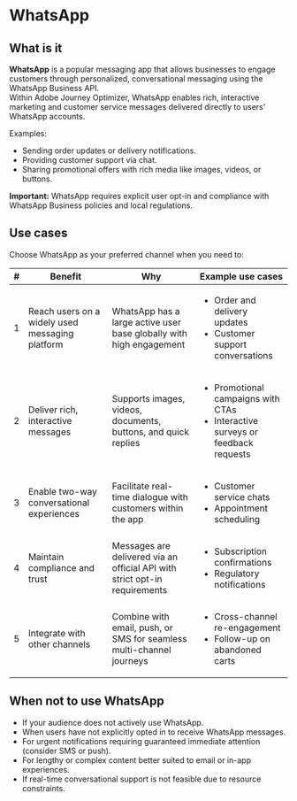 # WhatsApp

## What is it

**WhatsApp** is a popular messaging app that allows businesses to engage customers through personalized, conversational messaging using the WhatsApp Business API.  
Within Adobe Journey Optimizer, WhatsApp enables rich, interactive marketing and customer service messages delivered directly to users' WhatsApp accounts.

Examples:

* Sending order updates or delivery notifications.  
* Providing customer support via chat.  
* Sharing promotional offers with rich media like images, videos, or buttons.

**Important:** WhatsApp requires explicit user opt-in and compliance with WhatsApp Business policies and local regulations.

## Use cases

Choose WhatsApp as your preferred channel when you need to:

| # | Benefit | Why | Example use cases |
|---|---------|-----|-------------------|
| 1 | Reach users on a widely used messaging platform | WhatsApp has a large active user base globally with high engagement | <ul><li>Order and delivery updates</li><li>Customer support conversations</li></ul> |
| 2 | Deliver rich, interactive messages | Supports images, videos, documents, buttons, and quick replies | <ul><li>Promotional campaigns with CTAs</li><li>Interactive surveys or feedback requests</li></ul> |
| 3 | Enable two-way conversational experiences | Facilitate real-time dialogue with customers within the app | <ul><li>Customer service chats</li><li>Appointment scheduling</li></ul> |
| 4 | Maintain compliance and trust | Messages are delivered via an official API with strict opt-in requirements | <ul><li>Subscription confirmations</li><li>Regulatory notifications</li></ul> |
| 5 | Integrate with other channels | Combine with email, push, or SMS for seamless multi-channel journeys | <ul><li>Cross-channel re-engagement</li><li>Follow-up on abandoned carts</li></ul> |

## When not to use WhatsApp

* If your audience does not actively use WhatsApp.
* When users have not explicitly opted in to receive WhatsApp messages.
* For urgent notifications requiring guaranteed immediate attention (consider SMS or push).
* For lengthy or complex content better suited to email or in-app experiences.
* If real-time conversational support is not feasible due to resource constraints.
